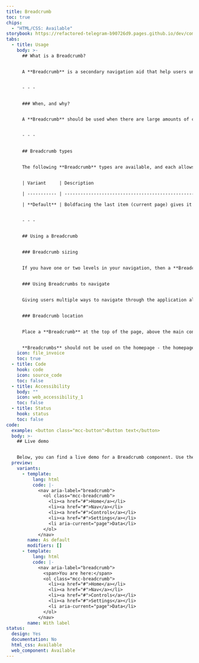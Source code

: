 ```yaml
---
title: Breadcrumb
toc: true
chips:
  - "HTML/CSS: Available"
storybook: https://refactored-telegram-b90726d9.pages.github.io/dev/components/?path=/docs/components-breadcrumb-introduction
tabs:
  - title: Usage
    body: >-
      ## What is a Breadcrumb?


      A **Breadcrumb** is a secondary navigation aid that help users understand the relationship between their location and higher level pages. If the user is on a subpage, they can sometimes get confused as to what the 'parent' page is - a **Breadcrumb** helps solve that issue by showing them the path they took to get there!


      - - -


      ### When, and why?


      A **Breadcrumb** should be used when there are large amounts of content organised in a hierarchical manner. Use a **Breadcrumb** to indicate the current page's location within the navigational hierarchy.


      - - -


      ## Breadcrumb types


      The following **Breadcrumb** types are available, and each allows you to include a subheading


      | Variant     | Description                                                                                                                                       |

      | ----------- | ------------------------------------------------------------------------------------------------------------------------------------------------- |

      | **Default** | Boldfacing the last item (current page) gives it prominence and tells the user ‘this is where you are currently’. All other items are hyperlinks. |


      - - -


      ## Using a Breadcrumb


      ### Breadcrumb sizing


      If you have one or two levels in your navigation, then a **Breadcrumb** will not be necessary. If you have three or more levels, then a **Breadcrumb** is useful. 


      ### Using Breadcrumbs to navigate


      Giving users multiple ways to navigate through the application allows them to easily jump back to a specific page in their current workflow without having to use large or complex menus. A **Breadcrumb** provides hyperlinks to allow users to quickly jump back to another page.


      ### Breadcrumb location


      Place a **Breadcrumb** at the top of the page, above the main content. Use forward slashes (/) to separate the links, and use shorter heading for each individual page in the **Breadcrumb** instead of the long original link name. 


      **Breadcrumbs** should not be used on the homepage - the homepage is where the user journey starts, it doesn’t make sense to show them how they got here - hopefully that should be obvious!
    icon: file_invoice
    toc: true
  - title: Code
    hook: code
    icon: source_code
    toc: false
  - title: Accessibility
    body: ""
    icon: web_accessibility_1
    toc: false
  - title: Status
    hook: status
    toc: false
code:
  example: <button class="mcc-button">Button text</button>
  body: >-
    ## Live demo


    Below, you can find a live demo for a Breadcrumb component. Use the drop-down menus and radio buttons to view the different Breadcrumb Types and Variants.
  preview:
    variants:
      - template:
          lang: html
          code: |-
            <nav aria-label="breadcrumb">
              <ol class="mcc-breadcrumb">
                <li><a href="#">Home</a></li>
                <li><a href="#">Nav</a></li>
                <li><a href="#">Controls</a></li>
                <li><a href="#">Settings</a></li>
                <li aria-current="page">Data</li>
              </ol>
            </nav>
        name: As default
        modifiers: []
      - template:
          lang: html
          code: |-
            <nav aria-label="breadcrumb">
              <span>You are here:</span>
              <ol class="mcc-breadcrumb">
                <li><a href="#">Home</a></li>
                <li><a href="#">Nav</a></li>
                <li><a href="#">Controls</a></li>
                <li><a href="#">Settings</a></li>
                <li aria-current="page">Data</li>
              </ol>
            </nav>
        name: With label
status:
  design: Yes
  documentation: No
  html_css: Available
  web_component: Available
---
```

